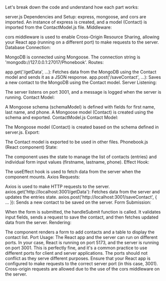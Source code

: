 Let's break down the code and understand how each part works:

server.js
Dependencies and Setup:
express, mongoose, and cors are imported.
An instance of express is created, and a model (Contact) is imported from the ContactModel.js file.
Middleware:

cors middleware is used to enable Cross-Origin Resource Sharing, allowing your React app (running on a different port) to make requests to the server.
Database Connection:

MongoDB is connected using Mongoose. The connection string is 'mongodb://127.0.0.1:27017/Phonebook'.
Routes:

app.get('/getData', ...): Fetches data from the MongoDB using the Contact model and sends it as a JSON response.
app.post('/saveContact', ...): Saves a new contact to the MongoDB using the Contact model.
Server Listening:

The server listens on port 3001, and a message is logged when the server is running.
Contact Model:

A Mongoose schema (schemaModel) is defined with fields for first name, last name, and phone.
A Mongoose model (Contact) is created using the schema and exported.
ContactModel.js
Contact Model:

The Mongoose model (Contact) is created based on the schema defined in server.js.
Export:

The Contact model is exported to be used in other files.
Phonebook.js (React component)
State:

The component uses the state to manage the list of contacts (entries) and individual form input values (firstname, lastname, phone).
Effect Hook:

The useEffect hook is used to fetch data from the server when the component mounts.
Axios Requests:

Axios is used to make HTTP requests to the server.
axios.get('http://localhost:3001/getData'): Fetches data from the server and updates the entries state.
axios.post('http://localhost:3001/saveContact', { ... }): Sends a new contact to be saved on the server.
Form Submission:

When the form is submitted, the handleSubmit function is called.
It validates input fields, sends a request to save the contact, and then fetches updated data from the server.
Rendering:

The component renders a form to add contacts and a table to display the contact list.
Port Usage:
The React app and the server can run on different ports. 
In your case, React is running on port 5173, and the server is running on port 3001. This is perfectly fine, and it's a common practice to use different ports for client and server applications.
The ports should not conflict as they serve different purposes. Ensure that your React app is configured to make requests to the correct server port (in this case, 3001).
Cross-origin requests are allowed due to the use of the cors middleware on the server.
